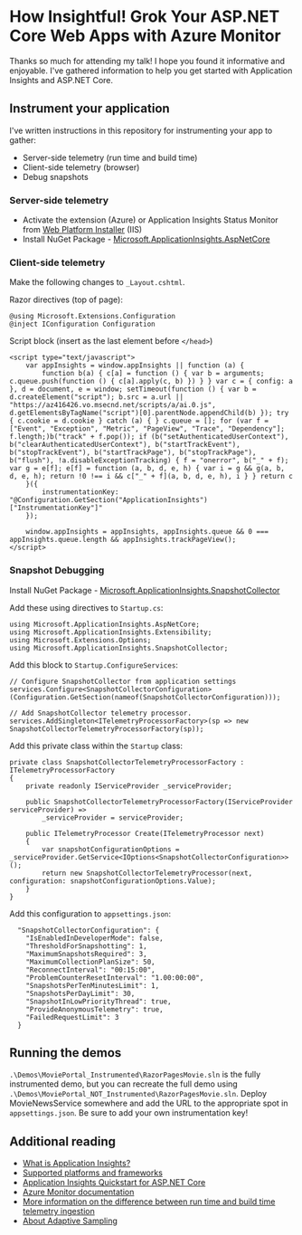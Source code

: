 # How Insightful! Grok Your ASP.NET Core Web Apps with Azure Monitor

Thanks so much for attending my talk! I hope you found it informative and enjoyable. I've gathered information to help you get started with Application Insights and ASP.NET Core.

## Instrument your application

I've written instructions in this repository for instrumenting your app to gather:

* Server-side telemetry (run time and build time)
* Client-side telemetry (browser)
* Debug snapshots

### Server-side telemetry

* Activate the extension (Azure) or Application Insights Status Monitor from [Web Platform Installer](https://www.microsoft.com/web/downloads/platform.aspx) (IIS)
* Install NuGet Package - [Microsoft.ApplicationInsights.AspNetCore](https://www.nuget.org/packages/Microsoft.ApplicationInsights.AspNetCore)

### Client-side telemetry 

Make the following changes to `_Layout.cshtml`.

Razor directives (top of page):

```
@using Microsoft.Extensions.Configuration
@inject IConfiguration Configuration
```

Script block (insert as the last element before `</head>`)

```
<script type="text/javascript">
	var appInsights = window.appInsights || function (a) {
		function b(a) { c[a] = function () { var b = arguments; c.queue.push(function () { c[a].apply(c, b) }) } } var c = { config: a }, d = document, e = window; setTimeout(function () { var b = d.createElement("script"); b.src = a.url || "https://az416426.vo.msecnd.net/scripts/a/ai.0.js", d.getElementsByTagName("script")[0].parentNode.appendChild(b) }); try { c.cookie = d.cookie } catch (a) { } c.queue = []; for (var f = ["Event", "Exception", "Metric", "PageView", "Trace", "Dependency"]; f.length;)b("track" + f.pop()); if (b("setAuthenticatedUserContext"), b("clearAuthenticatedUserContext"), b("startTrackEvent"), b("stopTrackEvent"), b("startTrackPage"), b("stopTrackPage"), b("flush"), !a.disableExceptionTracking) { f = "onerror", b("_" + f); var g = e[f]; e[f] = function (a, b, d, e, h) { var i = g && g(a, b, d, e, h); return !0 !== i && c["_" + f](a, b, d, e, h), i } } return c
	}({
		instrumentationKey: "@Configuration.GetSection("ApplicationInsights")["InstrumentationKey"]"
	});

	window.appInsights = appInsights, appInsights.queue && 0 === appInsights.queue.length && appInsights.trackPageView();
</script>
```

### Snapshot Debugging

Install NuGet Package - [Microsoft.ApplicationInsights.SnapshotCollector](https://www.nuget.org/packages/Microsoft.ApplicationInsights.SnapshotCollector/)

Add these using directives to `Startup.cs`:

```
using Microsoft.ApplicationInsights.AspNetCore;
using Microsoft.ApplicationInsights.Extensibility;
using Microsoft.Extensions.Options;
using Microsoft.ApplicationInsights.SnapshotCollector;
```

Add this block to `Startup.ConfigureServices`:

```
// Configure SnapshotCollector from application settings
services.Configure<SnapshotCollectorConfiguration>(Configuration.GetSection(nameof(SnapshotCollectorConfiguration)));

// Add SnapshotCollector telemetry processor.
services.AddSingleton<ITelemetryProcessorFactory>(sp => new SnapshotCollectorTelemetryProcessorFactory(sp));
```

Add this private class within the `Startup` class:

```
private class SnapshotCollectorTelemetryProcessorFactory : ITelemetryProcessorFactory
{
	private readonly IServiceProvider _serviceProvider;

	public SnapshotCollectorTelemetryProcessorFactory(IServiceProvider serviceProvider) =>
		_serviceProvider = serviceProvider;

	public ITelemetryProcessor Create(ITelemetryProcessor next)
	{
		var snapshotConfigurationOptions = _serviceProvider.GetService<IOptions<SnapshotCollectorConfiguration>>();
		return new SnapshotCollectorTelemetryProcessor(next, configuration: snapshotConfigurationOptions.Value);
	}
}
```

Add this configuration to `appsettings.json`:

```
  "SnapshotCollectorConfiguration": {
    "IsEnabledInDeveloperMode": false,
    "ThresholdForSnapshotting": 1,
    "MaximumSnapshotsRequired": 3,
    "MaximumCollectionPlanSize": 50,
    "ReconnectInterval": "00:15:00",
    "ProblemCounterResetInterval": "1.00:00:00",
    "SnapshotsPerTenMinutesLimit": 1,
    "SnapshotsPerDayLimit": 30,
    "SnapshotInLowPriorityThread": true,
    "ProvideAnonymousTelemetry": true,
    "FailedRequestLimit": 3
  }
```

## Running the demos

`.\Demos\MoviePortal_Instrumented\RazorPagesMovie.sln` is the fully instrumented demo, but you can recreate the full demo using `.\Demos\MoviePortal_NOT_Instrumented\RazorPagesMovie.sln`. Deploy MovieNewsService somewhere and add the URL to the appropriate spot in `appsettings.json`.  Be sure to add your own instrumentation key!

## Additional reading

* [What is Application Insights?](https://docs.microsoft.com/azure/application-insights/app-insights-overview?toc=/azure/azure-monitor/toc.json)
* [Supported platforms and frameworks](https://docs.microsoft.com/azure/application-insights/app-insights-platforms)
* [Application Insights Quickstart for ASP.NET Core](https://docs.microsoft.com/azure/application-insights/app-insights-dotnetcore-quick-start?toc=/azure/azure-monitor/toc.json)
* [Azure Monitor documentation](https://docs.microsoft.com/azure/azure-monitor/)
* [More information on the difference between run time and build time telemetry ingestion](https://docs.microsoft.com/azure/application-insights/app-insights-monitor-performance-live-website-now)
* [About Adaptive Sampling](https://docs.microsoft.com/azure/application-insights/app-insights-sampling#adaptive-sampling-at-your-web-server)
